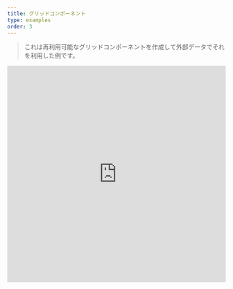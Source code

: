 ```yaml
---
title: グリッドコンポーネント
type: examples
order: 3
---
```


> これは再利用可能なグリッドコンポーネントを作成して外部データでそれを利用した例です。

<iframe width="100%" height="500" src="https://jsfiddle.net/yyx990803/23qze30k/embedded/result,html,js,css" allowfullscreen="allowfullscreen" frameborder="0"></iframe>
